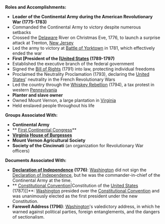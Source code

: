 
**Roles and Accomplishments:**

* **Leader of the Continental Army during the American Revolutionary War (1775-1783)**
 * Commanded the Continental Army to victory despite numerous setbacks
 * Crossed the [Delaware](./../Delaware/) River on Christmas Eve, 1776, to launch a surprise attack at Trenton, [New Jersey](./../New-Jersey/)
 * Led the army to victory at [Battle of Yorktown](./../Battle-of-Yorktown/) in 1781, which effectively ended the war
* **First [President of the [[United States](./../President-of-the-[[United-States/) (1789-1797)**
 * Established the executive branch of the federal government
 * Signed the [Bill of Rights](./../Bill-of-Rights/) (1791) into law, protecting individual freedoms
 * Proclaimed the Neutrality Proclamation (1793), declaring the [United States](./../United-States/)' neutrality in the French Revolutionary Wars
 * Led the country through the [Whiskey Rebellion](./../Whiskey-Rebellion/) (1794), a tax protest in western [Pennsylvania](./../Pennsylvania/)
* **Planter and slave owner**
 * Owned Mount Vernon, a large plantation in [Virginia](./../Virginia/)
 * Held enslaved people throughout his life

**Groups Associated With:**

* **Continental Army**
* ** [First Continental Congress](./../First-Continental-Congress/)**
* **[Virginia](./../Virginia/) [House of Burgesses](./../House-of-Burgesses/)**
* **Mount Vernon Agricultural Society**
* **Society of the Cincinnati** (an organization for Revolutionary War officers)

**Documents Associated With:**

* **[Declaration of Independence](./../Declaration-of-Independence/) (1776)**: [Washington](./../Washington/) did not sign the [Declaration of Independence](./../Declaration-of-Independence/), but he was the commander-in-chief of the Continental Army at the time.
* ** [Constitutional Convention](./../Constitutional-Convention/)|Constitution of the [United States](./../United-States/) (1787)]]**: [Washington](./../Washington/) presided over the [Constitutional Convention](./../Constitutional-Convention/) and was unanimously elected as the first president under the new Constitution.
* **Farewell Address (1796)**: [Washington](./../Washington/)'s valedictory address, in which he warned against political parties, foreign entanglements, and the dangers of sectionalism.